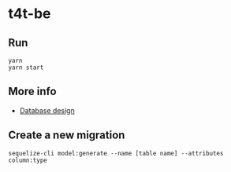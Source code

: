 # t4t-be

## Run

```shell
yarn
yarn start
```

## More info

- [Database design](https://lucid.app/lucidchart/6f39e43d-3782-4c6e-80e4-c69a7fff49f5/edit?viewport_loc=154%2C131%2C2485%2C1231%2C0_0&invitationId=inv_36f318d6-ad31-49d9-af15-b63ab7a2542d)

## Create a new migration

```
sequelize-cli model:generate --name [table name] --attributes column:type
```
